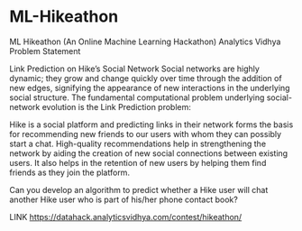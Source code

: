 # ML-Hikeathon
ML Hikeathon (An Online Machine Learning Hackathon) Analytics Vidhya
Problem Statement

Link Prediction on Hike’s Social Network
Social networks are highly dynamic; they grow and change quickly over time through the addition of new edges, signifying the appearance of new interactions in the underlying social structure. The fundamental computational problem underlying social-network evolution is the Link Prediction problem:

Hike is a social platform and predicting links in their network forms the basis for recommending new friends to our users with whom they can possibly start a chat. High-quality recommendations help in strengthening the network by aiding the creation of new social connections between existing users. It also helps in the retention of new users by helping them find friends as they join the platform.

Can you develop an algorithm to predict whether a Hike user will chat another Hike user who is part of his/her phone contact book?

LINK https://datahack.analyticsvidhya.com/contest/hikeathon/
